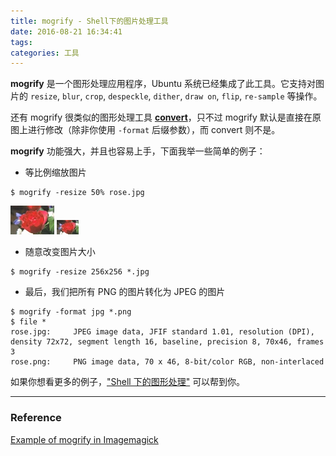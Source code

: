```yaml
---
title: mogrify - Shell下的图片处理工具
date: 2016-08-21 16:34:41
tags:
categories: 工具
---
```


**mogrify** 是一个图形处理应用程序，Ubuntu 系统已经集成了此工具。它支持对图片的 `resize`, `blur`, `crop`, `despeckle`, `dither`, `draw on`, `flip`, `re-sample` 等操作。

还有 mogrify 很类似的图形处理工具 [**convert**][convert]，只不过 mogrify 默认是直接在原图上进行修改（除非你使用 `-format` 后缀参数），而 convert 则不是。

**mogrify** 功能强大，并且也容易上手，下面我举一些简单的例子：

- 等比例缩放图片

```
$ mogrify -resize 50% rose.jpg
```

![rose](/images/tools/mogrify/rose.png)
![After 50%](/images/tools/mogrify/缩放后的rose.png)


- 随意改变图片大小

```
$ mogrify -resize 256x256 *.jpg
```

- 最后，我们把所有 PNG 的图片转化为 JPEG 的图片

```
$ mogrify -format jpg *.png
$ file *
rose.jpg:     JPEG image data, JFIF standard 1.01, resolution (DPI), density 72x72, segment length 16, baseline, precision 8, 70x46, frames 3
rose.png:     PNG image data, 70 x 46, 8-bit/color RGB, non-interlaced
```

如果你想看更多的例子，["Shell 下的图形处理"][1] 可以帮到你。

-------------------

### **Reference**
[Example of mogrify in Imagemagick](http://www.imagemagick.org/script/mogrify.php)

[convert]: http://www.imagemagick.org/script/convert.php
[1]:http://www.ibm.com/developerworks/library/l-graf/?ca=dnt-428
